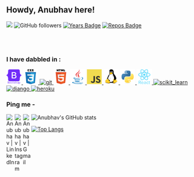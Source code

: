 ## Howdy, Anubhav here!

![](https://komarev.com/ghpvc/?username=ABcDexter) ![GitHub followers](https://img.shields.io/github/followers/AbcDexter?label=Follow&style=social) 
[![Years Badge](https://badges.pufler.dev/years/ABcDexter)](https://badges.pufler.dev/years/AbcDexter)
[![Repos Badge](https://badges.pufler.dev/repos/ABcDexter)](https://badges.pufler.dev/repos/ABcDexter)

 

<br>
<br>

<h3 align="left">I have dabbled in :</h3>
<p align="left"> <a href="https://getbootstrap.com" target="_blank"> <img src="https://raw.githubusercontent.com/devicons/devicon/master/icons/bootstrap/bootstrap-plain-wordmark.svg" alt="bootstrap" width="40" height="40"/> </a>  <a href="https://www.w3schools.com/css/" target="_blank"> <img src="https://raw.githubusercontent.com/devicons/devicon/master/icons/css3/css3-original-wordmark.svg" alt="css3" width="40" height="40"/> </a> <a href="https://git-scm.com/" target="_blank"> <img src="https://www.vectorlogo.zone/logos/git-scm/git-scm-icon.svg" alt="git" width="40" height="40"/> </a> <a href="https://www.w3.org/html/" target="_blank"> <img src="https://raw.githubusercontent.com/devicons/devicon/master/icons/html5/html5-original-wordmark.svg" alt="html5" width="40" height="40"/> </a> <a href="https://www.java.com" target="_blank"> <img src="https://raw.githubusercontent.com/devicons/devicon/master/icons/java/java-original.svg" alt="java" width="40" height="40"/> </a> <a href="https://developer.mozilla.org/en-US/docs/Web/JavaScript" target="_blank"> <img src="https://raw.githubusercontent.com/devicons/devicon/master/icons/javascript/javascript-original.svg" alt="javascript" width="40" height="40"/> </a> <a href="https://www.linux.org/" target="_blank"> <img src="https://raw.githubusercontent.com/devicons/devicon/master/icons/linux/linux-original.svg" alt="linux" width="40" height="40"/> </a> <a href="https://www.python.org" target="_blank"> <img src="https://raw.githubusercontent.com/devicons/devicon/master/icons/python/python-original.svg" alt="python" width="40" height="40"/> </a> <a href="https://reactjs.org/" target="_blank"> <img src="https://raw.githubusercontent.com/devicons/devicon/master/icons/react/react-original-wordmark.svg" alt="react" width="40" height="40"/> </a> <a href="https://scikit-learn.org/" target="_blank"> <img src="https://upload.wikimedia.org/wikipedia/commons/0/05/Scikit_learn_logo_small.svg" alt="scikit_learn" width="40" height="40"/> <a href="https://www.djangoproject.com/" target="_blank"> <img src="https://static.djangoproject.com/img/logos/django-logo-negative.svg" alt="django" width="60" height="30"/> <a href="https://heroku.com" target="_blank"> <img src="https://www.vectorlogo.zone/logos/heroku/heroku-icon.svg" alt="heroku" width="40" height="40"/> </a> 



### Ping me - 

[<img align="left" alt="Anubhav | LinkedIn" width="22px" src="https://cdn.jsdelivr.net/npm/simple-icons@v3/icons/linkedin.svg" />][linkedin]

[<img align="left" alt="Anubhav | Instagram" width="22px" src="https://cdn.jsdelivr.net/npm/simple-icons@v3/icons/instagram.svg" />][instagram]
[<img align="left" alt="Anubhav | Gmail" width="22px" src="https://cdn.jsdelivr.net/npm/simple-icons@v3/icons/gmail.svg" />][gmail]


![Anubhav's GitHub stats](https://github-readme-stats.vercel.app/api?username=ABcDexter&show_icons=true&theme=tokyonight)

[![Top Langs](https://github-readme-stats.vercel.app/api/top-langs/?username=ABcdexter&layout=compact&langs_count=6)](https://github.com/anuraghazra/github-readme-stats)




[instagram]: https://www.instagram.com/garhwali_monk
[linkedin]: https://www.linkedin.com/in/anubhavbalodhi
[gmail]: mailto:abc.de.gen.y@gmail.com
